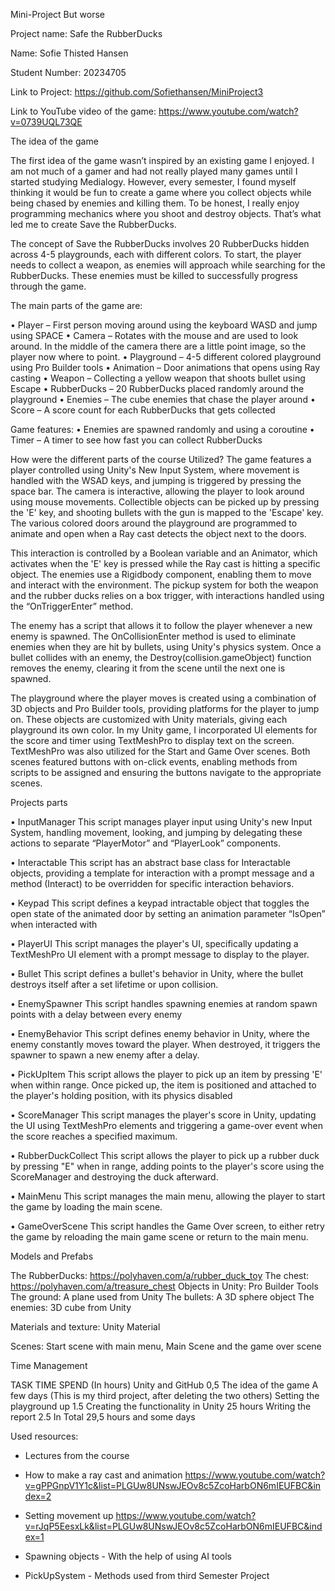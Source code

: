 Mini-Project 
But worse

Project name: Safe the RubberDucks

Name: Sofie Thisted Hansen

Student Number: 20234705

Link to Project: https://github.com/Sofiethansen/MiniProject3

Link to YouTube video of the game: https://www.youtube.com/watch?v=0739UQL73QE


The idea of the game

The first idea of the game wasn’t inspired by an existing game I enjoyed. I am not much of a gamer and had not really played many games until I started studying Medialogy. However, every semester, I found myself thinking it would be fun to create a game where you collect objects while being chased by enemies and killing them. To be honest, I really enjoy programming mechanics where you shoot and destroy objects. That’s what led me to create Save the RubberDucks.


The concept of Save the RubberDucks involves 20 RubberDucks hidden across 4-5 playgrounds, each with different colors. To start, the player needs to collect a weapon, as enemies will approach while searching for the RubberDucks. These enemies must be killed to successfully progress through the game.

The main parts of the game are:

•	Player – First person moving around using the keyboard WASD and jump using SPACE
•	Camera – Rotates with the mouse and are used to look around. In the middle of the camera there are a little point image, so the player now where to point.
•	Playground – 4-5 different colored playground using Pro Builder tools 
•	Animation – Door animations that opens using Ray casting
•	Weapon – Collecting a yellow weapon that shoots bullet using Escape
•	RubberDucks – 20 RubberDucks placed randomly around the playground
•	Enemies – The cube enemies that chase the player around
•	Score – A score count for each RubberDucks that gets collected


Game features:
•	Enemies are spawned randomly and using a coroutine
•	Timer – A timer to see how fast you can collect RubberDucks



How were the different parts of the course Utilized?
The game features a player controlled using Unity's New Input System, where movement is handled with the WSAD keys, and jumping is triggered by pressing the space bar. The camera is interactive, allowing the player to look around using mouse movements. 
Collectible objects can be picked up by pressing the 'E' key, and shooting bullets with the gun is mapped to the 'Escape' key. The various colored doors around the playground are programmed to animate and open when a Ray cast detects the object next to the doors. 

This interaction is controlled by a Boolean variable and an Animator, which activates when the 'E' key is pressed while the Ray cast is hitting a specific object. The enemies use a Rigidbody component, enabling them to move and interact with the environment. 
The pickup system for both the weapon and the rubber ducks relies on a box trigger, with interactions handled using the “OnTriggerEnter” method.

The enemy has a script that allows it to follow the player whenever a new enemy is spawned. The OnCollisionEnter method is used to eliminate enemies when they are hit by bullets, using Unity's physics system. Once a bullet collides with an enemy, the Destroy(collision.gameObject) function removes the enemy, clearing it from the scene until the next one is spawned.

The playground where the player moves is created using a combination of 3D objects and Pro Builder tools, providing platforms for the player to jump on. These objects are customized with Unity materials, giving each playground its own color.
In my Unity game, I incorporated UI elements for the score and timer using TextMeshPro to display text on the screen. TextMeshPro was also utilized for the Start and Game Over scenes. Both scenes featured buttons with on-click events, enabling methods from scripts to be assigned and ensuring the buttons navigate to the appropriate scenes.

Projects parts

•	InputManager
This script manages player input using Unity's new Input System, handling movement, looking, and jumping by delegating these actions to separate “PlayerMotor” and “PlayerLook” components.

•	Interactable
This script has an abstract base class for Interactable objects, providing a template for interaction with a prompt message and a method (Interact) to be overridden for specific interaction behaviors.

•	Keypad 
This script defines a keypad intractable object that toggles the open state of the animated door by setting an animation parameter “IsOpen” when interacted with

•	PlayerUI
This script manages the player's UI, specifically updating a TextMeshPro UI element with a prompt message to display to the player.


•	Bullet
This script defines a bullet's behavior in Unity, where the bullet destroys itself after a set lifetime or upon collision.

•	EnemySpawner
This script handles spawning enemies at random spawn points with a delay between every enemy

•	EnemyBehavior
This script defines enemy behavior in Unity, where the enemy constantly moves toward the player. When destroyed, it triggers the spawner to spawn a new enemy after a delay. 

•	PickUpItem
This script allows the player to pick up an item by pressing 'E' when within range. Once picked up, the item is positioned and attached to the player's holding position, with its physics disabled

•	ScoreManager
This script manages the player's score in Unity, updating the UI using TextMeshPro elements and triggering a game-over event when the score reaches a specified maximum.

•	RubberDuckCollect
This script allows the player to pick up a rubber duck by pressing "E" when in range, adding points to the player's score using the ScoreManager and destroying the duck afterward.

•	MainMenu
This script manages the main menu, allowing the player to start the game by loading the main scene.

•	GameOverScene
This script handles the Game Over screen, to either retry the game by reloading the main game scene or return to the main menu. 

Models and Prefabs

The RubberDucks: https://polyhaven.com/a/rubber_duck_toy
The chest: https://polyhaven.com/a/treasure_chest
Objects in Unity: Pro Builder Tools
The ground: A plane used from Unity
The bullets: A 3D sphere object
The enemies: 3D cube from Unity

Materials and texture: Unity Material

Scenes: Start scene with main menu, Main Scene and the game over scene








Time Management

TASK
TIME SPEND (In hours)
Unity and GitHub
0,5 
The idea of the game
A few days (This is my third project, after deleting the two others)
Setting the playground up
1.5 
Creating the functionality in Unity
25 hours
Writing the report
2.5
In Total
29,5 hours and some days


Used resources:
-	Lectures from the course
-	How to make a ray cast and animation
https://www.youtube.com/watch?v=gPPGnpV1Y1c&list=PLGUw8UNswJEOv8c5ZcoHarbON6mIEUFBC&index=2
-	Setting movement up
https://www.youtube.com/watch?v=rJqP5EesxLk&list=PLGUw8UNswJEOv8c5ZcoHarbON6mIEUFBC&index=1

-	Spawning objects - With the help of using AI tools

-	PickUpSystem - Methods used from third Semester Project 



